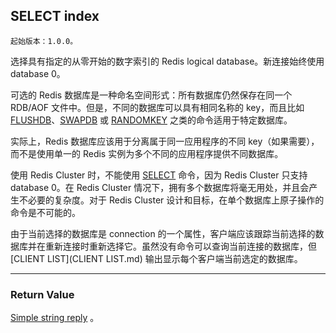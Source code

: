 ## SELECT index

    起始版本：1.0.0。

选择具有指定的从零开始的数字索引的 Redis logical database。新连接始终使用 database 0。

可选的 Redis 数据库是一种命名空间形式：所有数据库仍然保存在同一个 RDB/AOF 文件中。但是，不同的数据库可以具有相同名称的 key，而且比如 [FLUSHDB](FLUSHDB.md)、[SWAPDB](SWAPDB.md) 或 [RANDOMKEY](RANDOMKEY.md) 之类的命令适用于特定数据库。

实际上，Redis 数据库应该用于分离属于同一应用程序的不同 key（如果需要），而不是使用单一的 Redis 实例为多个不同的应用程序提供不同数据库。

使用 Redis Cluster 时，不能使用 [SELECT](select.md) 命令，因为 Redis Cluster 只支持 database 0。在 Redis Cluster 情况下，拥有多个数据库将毫无用处，并且会产生不必要的复杂度。对于 Redis Cluster 设计和目标，在单个数据库上原子操作的命令是不可能的。

由于当前选择的数据库是 connection 的一个属性，客户端应该跟踪当前选择的数据库并在重新连接时重新选择它。虽然没有命令可以查询当前连接的数据库，但 [CLIENT LIST](CLIENT LIST.md) 输出显示每个客户端当前选定的数据库。

---

### Return Value

[Simple string reply](../topics/protocol.md#resp-simple-strings) 。